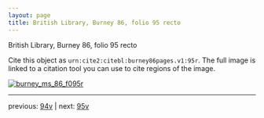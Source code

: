 ```yaml
---
layout: page
title: British Library, Burney 86, folio 95 recto
---
```


British Library, Burney 86, folio 95 recto

Cite this object as `urn:cite2:citebl:burney86pages.v1:95r`.  The full image is linked to a citation tool you can use to cite regions of the image.

[![burney_ms_86_f095r](http://www.homermultitext.org/iipsrv?IIIF=/project/homer/pyramidal/deepzoom/citebl/burney86imgs/v1/burney_ms_86_f095r.tif/full/800,/0/default.jpg)](http://www.homermultitext.org/ict2/?urn=urn:cite2:citebl:burney86imgs.v1:burney_ms_86_f095r) 

---

previous:  [94v](../94v/) | next: [95v](../95v/)